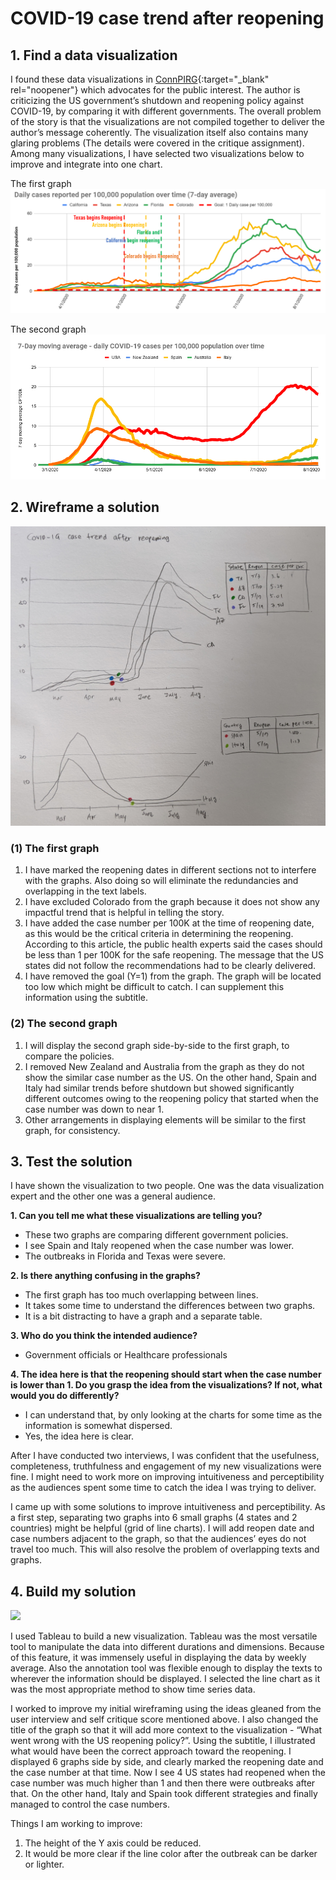 # COVID-19 case trend after reopening

## 1. Find a data visualization
I found these data visualizations in [ConnPIRG](https://connpirg.org/blogs/covid-19/usp/what-went-wrong-first-covid-19-shutdown){:target="_blank" rel="noopener"} which advocates for the public interest. The author is criticizing the US government’s shutdown and reopening policy against COVID-19, by comparing it with different governments. The overall problem of the story is that the visualizations are not compiled together to deliver the author’s message coherently. The visualization itself also contains many glaring problems (The details were covered in the critique assignment). Among many visualizations, I have selected two visualizations below to improve and integrate into one chart. 

The first graph
![State](state.png)

The second graph
![Country](country.png)

## 2. Wireframe a solution

![Wireframe](wireframe.jpg)

### (1) The first graph
1) I have marked the reopening dates in different sections not to interfere with the graphs. Also doing so will eliminate the redundancies and overlapping in the text labels. 
2) I have excluded Colorado from the graph because it does not show any impactful trend that is helpful in telling the story. 
3) I have added the case number per 100K at the time of reopening date, as this would be the critical criteria in determining the reopening. According to this article, the public health experts said the cases should be less than 1 per 100K for the safe reopening. The message that the US states did not follow the recommendations had to be clearly delivered.
4) I have removed the goal (Y=1) from the graph. The graph will be located too low which might be difficult to catch. I can supplement this information using the subtitle. 

### (2) The second graph
1) I will display the second graph side-by-side to the first graph, to compare the policies. 
2) I removed New Zealand and Australia from the graph as they do not show the similar case number as the US. On the other hand, Spain and Italy had similar trends before shutdown but showed significantly different outcomes owing to the reopening policy that started when the case number was down to near 1. 
3) Other arrangements in displaying elements will be similar to the first graph, for consistency. 

## 3. Test the solution

I have shown the visualization to two people. One was the data visualization expert and the other one was a general audience. 

**1. Can you tell me what these visualizations are telling you?**
- These two graphs are comparing different government policies. 
- I see Spain and Italy reopened when the case number was lower. 
- The outbreaks in Florida and Texas were severe.

**2. Is there anything confusing in the graphs?**
- The first graph has too much overlapping between lines. 
- It takes some time to understand the differences between two graphs. 
- It is a bit distracting to have a graph and a separate table. 

**3. Who do you think the intended audience?**
- Government officials or Healthcare professionals

**4. The idea here is that the reopening should start when the case number is lower than 1. Do you grasp the idea from the visualizations? If not, what would you do differently?**
- I can understand that, by only looking at the charts for some time as the information is somewhat dispersed. 
- Yes, the idea here is clear. 

After I have conducted two interviews, I was confident that the usefulness, completeness, truthfulness and engagement of my new visualizations were fine. I might need to work more on improving intuitiveness and perceptibility as the audiences spent some time to catch the idea I was trying to deliver. 

I came up with some solutions to improve intuitiveness and perceptibility. As a first step, separating two graphs into 6 small graphs (4 states and 2 countries) might be helpful (grid of line charts). I will add reopen date and case numbers adjacent to the graph, so that the audiences’ eyes do not travel too much. This will also resolve the problem of overlapping texts and graphs. 

## 4. Build my solution

<div class='tableauPlaceholder' id='viz1613844633688' style='position: relative'>
  <noscript><a href='#'><img alt=' ' src='https:&#47;&#47;public.tableau.com&#47;static&#47;images&#47;HW&#47;HW4_16138445473640&#47;Sheet1&#47;1_rss.png' style='border: none' /></a></noscript>
  <object class='tableauViz'  style='display:none;'>
    <param name='host_url' value='https%3A%2F%2Fpublic.tableau.com%2F' /> 
    <param name='embed_code_version' value='3' /> 
    <param name='site_root' value='' />
    <param name='name' value='HW4_16138445473640&#47;Sheet1' />
    <param name='tabs' value='no' />
    <param name='toolbar' value='yes' />
    <param name='static_image' value='https:&#47;&#47;public.tableau.com&#47;static&#47;images&#47;HW&#47;HW4_16138445473640&#47;Sheet1&#47;1.png' /> 
    <param name='animate_transition' value='yes' />
    <param name='display_static_image' value='yes' />
    <param name='display_spinner' value='yes' />
    <param name='display_overlay' value='yes' />
    <param name='display_count' value='yes' />
    <param name='language' value='en' />
  </object>
</div>
<script type='text/javascript'>
  var divElement = document.getElementById('viz1613844633688');
  var vizElement = divElement.getElementsByTagName('object')[0];
  vizElement.style.width='100%';
  vizElement.style.height=(divElement.offsetWidth*0.75)+'px';
  var scriptElement = document.createElement('script');
  scriptElement.src = 'https://public.tableau.com/javascripts/api/viz_v1.js';
  vizElement.parentNode.insertBefore(scriptElement, vizElement);
</script>


I used Tableau to build a new visualization. Tableau was the most versatile tool to manipulate the data into different durations and dimensions. Because of this feature, it was immensely useful in displaying the data by weekly average. Also the annotation tool was flexible enough to display the texts to wherever the information should be displayed. I selected the line chart as it was the most appropriate method to show time series data. 

I worked to improve my initial wireframing using the ideas gleaned from the user interview and self critique score mentioned above. I also changed the title of the graph so that it will add more context to the visualization  - “What went wrong with the US reopening policy?”. Using the subtitle, I illustrated what would have been the correct approach toward the reopening. I displayed 6 graphs side by side, and clearly marked the reopening date and the case number at that time. Now I see 4 US states had reopened when the case number was much higher than 1 and then there were outbreaks after that. On the other hand, Italy and Spain took different strategies and finally managed to control the case numbers. 

Things I am working to improve:
1) The height of the Y axis could be reduced. 
2) It would be more clear if the line color after the outbreak can be darker or lighter. 
